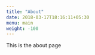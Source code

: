 ```yaml
---
title: "About"
date: 2018-03-17T18:16:11+05:30
menu: main
weight: -100
---
```


This is the about page
